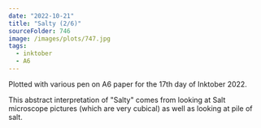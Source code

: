 ```yaml
---
date: "2022-10-21"
title: "Salty (2/6)"
sourceFolder: 746
image: /images/plots/747.jpg
tags:
  - inktober
  - A6
---
```


Plotted with various pen on A6 paper for the 17th day of Inktober 2022.

This abstract interpretation of "Salty" comes from looking at Salt microscope pictures (which are very cubical) as well as looking at pile of salt.
